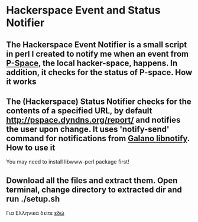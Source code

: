 Hackerspace Event and Status Notifier
=============

The Hackerspace Event Notifier is a small script in perl I created to notify me when an event from [P-Space](http://p-space.gr/), the local hacker-space, happens.
In addition, it checks for the status of P-space.
How it works
-------
The (Hackerspace) Status Notifier checks for the contents of a specified **URL**, by default http://pspace.dyndns.org/report/ and notifies the user upon change. It uses 'notify-send' command for notifications from [Galano libnotify](http://www.galago-project.org/specs/notification/).
How to use it
-------
You may need to install libwww-perl package first!

Download all the files and extract them. Open terminal, change directory to extracted dir and run ./setup.sh
-------
Για Ελληνικά δείτε [εδώ](http://wiki.p-space.gr/doku.php?id=projects:notifier)
